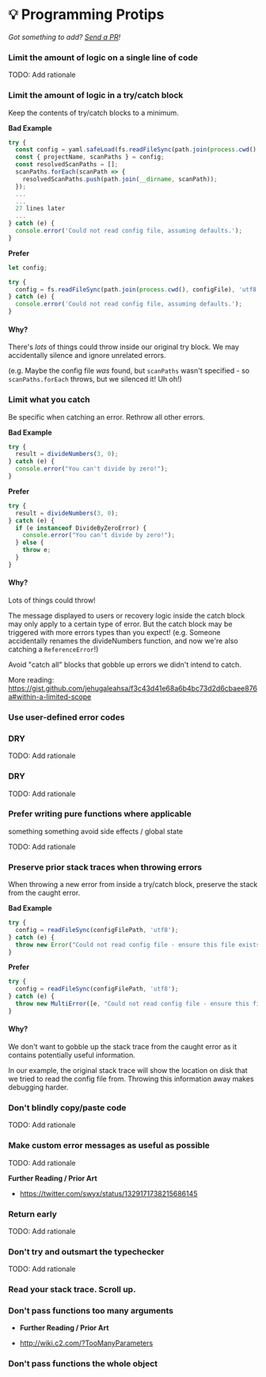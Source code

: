 # 💡 Programming Protips

_Got something to add? [Send a PR](https://github.com/magicmark/engineering-protips/pulls)!_

### Limit the amount of logic on a single line of code

TODO: Add rationale

### Limit the amount of logic in a try/catch block

Keep the contents of try/catch blocks to a minimum.

**Bad Example**

```js
try {
  const config = yaml.safeLoad(fs.readFileSync(path.join(process.cwd(), configFile), 'utf8'));
  const { projectName, scanPaths } = config;
  const resolvedScanPaths = [];
  scanPaths.forEach(scanPath => {
    resolvedScanPaths.push(path.join(__dirname, scanPath));
  });
  ...
  ...
  27 lines later
  ...
} catch (e) {
  console.error('Could not read config file, assuming defaults.');
}
```

**Prefer**

```js
let config;

try {
  config = fs.readFileSync(path.join(process.cwd(), configFile), 'utf8'));
} catch (e) {
  console.error('Could not read config file, assuming defaults.');
}
```

#### Why?

There's _lots_ of things could throw inside our original try block. We may accidentally silence and ignore unrelated errors.

(e.g. Maybe the config file _was_ found, but `scanPaths` wasn't specified - so `scanPaths.forEach` throws, but we silenced it! Uh oh!)

### Limit what you catch

Be specific when catching an error. Rethrow all other errors.

**Bad Example**

```js
try {
  result = divideNumbers(3, 0);
} catch (e) {
  console.error("You can't divide by zero!");
}
```

**Prefer**

```js
try {
  result = divideNumbers(3, 0);
} catch (e) {
  if (e instanceof DivideByZeroError) {
    console.error("You can't divide by zero!");
  } else {
    throw e;
  }
}
```

#### Why?

Lots of things could throw!

The message displayed to users or recovery logic inside the catch block may only apply to a certain type of error. But the catch block may be triggered with more errors types than you expect! (e.g. Someone accidentally renames the divideNumbers function, and now we're also catching a `ReferenceError`!)

Avoid "catch all" blocks that gobble up errors we didn't intend to catch.

More reading: https://gist.github.com/jehugaleahsa/f3c43d41e68a6b4bc73d2d6cbaee876a#within-a-limited-scope

### Use user-defined error codes
### DRY

TODO: Add rationale

### DRY

TODO: Add rationale

### Prefer writing pure functions where applicable

something something avoid side effects / global state

TODO: Add rationale

### Preserve prior stack traces when throwing errors

When throwing a new error from inside a try/catch block, preserve the stack from the caught error.

**Bad Example**

```js
try {
  config = readFileSync(configFilePath, 'utf8');
} catch (e) {
  throw new Error("Could not read config file - ensure this file exists!");
}
```

**Prefer**

```js
try {
  config = readFileSync(configFilePath, 'utf8');
} catch (e) {
  throw new MultiError([e, "Could not read config file - ensure this file exists!"]);
}
```

#### Why?

We don't want to gobble up the stack trace from the caught error as it contains potentially useful information.

In our example, the original stack trace will show the location on disk that we tried to read the config file from. Throwing this information away makes debugging harder.

### Don't blindly copy/paste code

TODO: Add rationale

### Make custom error messages as useful as possible

TODO: Add rationale

**Further Reading / Prior Art**

- https://twitter.com/swyx/status/1329171738215686145

### Return early

TODO: Add rationale

### Don't try and outsmart the typechecker

TODO: Add rationale

### Read your stack trace. Scroll up.

### Don't pass functions too many arguments

- **Further Reading / Prior Art**

- http://wiki.c2.com/?TooManyParameters

### Don't pass functions the whole object
